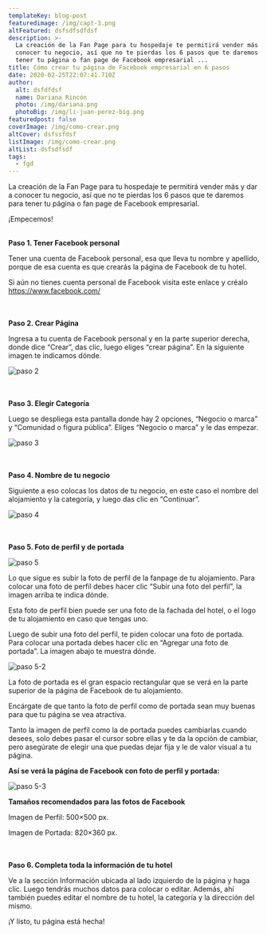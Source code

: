 ```yaml
---
templateKey: blog-post
featuredimage: /img/capt-3.png
altFeatured: dsfsdfsdfdsf
description: >-
  La creación de la Fan Page para tu hospedaje te permitirá vender más y dar a
  conocer tu negocio, así que no te pierdas los 6 pasos que te daremos para
  tener tu página o fan page de Facebook empresarial ...
title: Cómo crear tu página de Facebook empresarial en 6 pasos
date: 2020-02-25T22:07:41.710Z
author:
  alt: dsfdfdsf
  name: Dariana Rincón
  photo: /img/dariana.png
  photoBig: /img/li-juan-perez-big.png
featuredpost: false
coverImage: /img/como-crear.png
altCover: dsfssfdsf
listImage: /img/como-crear.png
altList: dsfsdfsdf
tags:
  - fgd
---
```

La creación de la Fan Page para tu hospedaje te permitirá vender más y dar a conocer tu negocio, así que no te pierdas los 6 pasos que te daremos para tener tu página o fan page de Facebook empresarial.

¡Empecemos!<br/><br/>

**Paso 1. Tener Facebook personal**

Tener una cuenta de Facebook personal, esa que lleva tu nombre y apellido, porque de esa cuenta es que crearás la página de Facebook de tu hotel.

Si aún no tienes cuenta personal de Facebook visita este enlace y créalo https://www.facebook.com/

<br/><br/>**Paso 2. Crear Página**

Ingresa a tu cuenta de Facebook personal y en la parte superior derecha, donde dice “Crear”, das clic, luego eliges “crear página”. En la siguiente imagen te indicamos dónde.

![paso 2](/img/paso2.jpeg)

<br/><br/>**Paso 3. Elegir Categoría**

Luego se despliega esta pantalla donde hay 2 opciones, “Negocio o marca” y “Comunidad o figura pública”. Eliges “Negocio o marca” y le das empezar.

![paso 3](/img/paso3.jpeg)

<br/><br/>**Paso 4. Nombre de tu negocio**

Siguiente a eso colocas los datos de tu negocio, en este caso el nombre del alojamiento y la categoría, y luego das clic en “Continuar”.

![paso 4](/img/paso4.jpeg)

<br/><br/>**Paso 5. Foto de perfil y de portada**

![paso 5](/img/paso5.jpeg)

Lo que sigue es subir la foto de perfil de la fanpage de tu alojamiento. Para colocar una foto de perfil debes hacer clic “Subir una foto del perfil”, la imagen arriba te indica dónde.

Esta foto de perfil bien puede ser una foto de la fachada del hotel, o el logo de tu alojamiento en caso que tengas uno.

Luego de subir una foto del perfil, te piden colocar una foto de portada. Para colocar una portada debes hacer clic en  “Agregar una foto de portada”. La imagen abajo te muestra dónde.

![paso 5-2](/img/paso5-2.jpeg)

La foto de portada es el gran espacio rectangular que se verá en la parte superior de la página de Facebook de tu alojamiento. 

Encárgate de que tanto la foto de perfil como de portada sean muy buenas para que tu página se vea atractiva.

Tanto la imagen de perfil como la de portada puedes cambiarlas cuando desees, solo debes pasar el cursor sobre ellas y te da la opción de cambiar, pero asegúrate de elegir una que puedas dejar fija y le de valor visual a tu página.

**Así se verá la página de Facebook con foto de perfil y portada:**

![paso 5-3](/img/paso5-3.jpeg)

**Tamaños recomendados para las fotos de Facebook**

Imagen de Perfil: 500×500 px.

Imagen de Portada: 820×360 px.

<br/><br/>**Paso 6. Completa toda la información de tu hotel**

Ve a la sección Información ubicada al lado izquierdo de la página y haga clic. Luego tendrás muchos datos para colocar o editar. Además, ahí también puedes editar el nombre de tu hotel, la categoría y la dirección del mismo.

¡Y listo, tu página está hecha!
